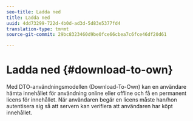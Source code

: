 ```yaml
---
seo-title: Ladda ned
title: Ladda ned
uuid: 4dd73299-722d-4b0d-ad3d-5d83e5377fd4
translation-type: tm+mt
source-git-commit: 29bc8323460d9be0fce66cbea7c6fce46df20d61

---
```



# Ladda ned {#download-to-own}

Med DTO-användningsmodellen (Download-To-Own) kan en användare hämta innehållet för användning online eller offline och få en permanent licens för innehållet. När användaren begär en licens måste han/hon autentisera sig så att servern kan verifiera att användaren har köpt innehållet.
